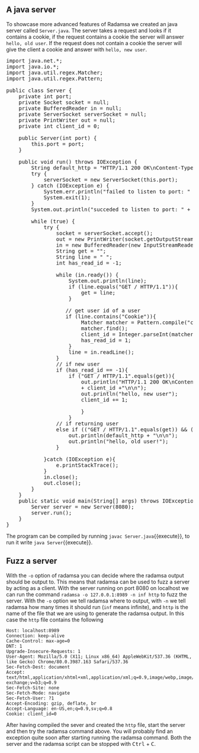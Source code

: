 ## A java server
To showcase more advanced features of Radamsa we created an java server called `Server.java`. The server takes a request and looks if it contains a cookie, if the request contains a cookie the server will answer `hello, old user`. If the request does not contain a cookie the server will give the client a cookie and answer with `hello, new user`.

<pre class="file">
import java.net.*;
import java.io.*;
import java.util.regex.Matcher;
import java.util.regex.Pattern;

public class Server {
    private int port;
    private Socket socket = null;
    private BufferedReader in = null;
    private ServerSocket serverSocket = null;
    private PrintWriter out = null;
    private int client_id = 0;

    public Server(int port) {
        this.port = port;
    }

    public void run() throws IOException {
        String default_http = "HTTP/1.1 200 OK\nContent-Type: text/plain\n";
        try {
            serverSocket = new ServerSocket(this.port);
        } catch (IOException e) {
            System.err.println("failed to listen to port: " + this.port);
            System.exit(1);
        }
        System.out.println("succeded to listen to port: " + this.port);

        while (true) {
            try {
                socket = serverSocket.accept();
                out = new PrintWriter(socket.getOutputStream(), true);
                in = new BufferedReader(new InputStreamReader(socket.getInputStream()));
                String get = "";
                String line = " ";
                int has_read_id = -1;

                while (in.ready()) {
                    System.out.println(line);
                    if (line.equals("GET / HTTP/1.1")){
                        get = line;
                    }
                
                   // get user id of a user
                   if (line.contains("Cookie")){
                        Matcher matcher = Pattern.compile("client_id=(\\d*)").matcher(line);
                        matcher.find();
                        client_id = Integer.parseInt(matcher.group(1));
                        has_read_id = 1;
                    }
                    line = in.readLine();
                }
                // if new user
                if (has_read_id == -1){
                    if ("GET / HTTP/1.1".equals(get)){
                        out.println("HTTP/1.1 200 OK\nContent-Type: text/plain\nSet-Cookie: client_id="
                        + client_id +"\n\n");
                        out.println("hello, new user");
                        client_id += 1;

                        }
                    }
                // if returning user
                else if (("GET / HTTP/1.1".equals(get)) && (has_read_id != -1)){
                    out.println(default_http + "\n\n");
                    out.println("hello, old user!");
                }
              
            }catch (IOException e){
                e.printStackTrace();
            }
            in.close();
            out.close();
        }
    }
    public static void main(String[] args) throws IOException {
        Server server = new Server(8080);
        server.run();
    }
}
</pre>

The program can be compiled by running `javac Server.java`{{execute}}, to run it write `java Server`{{execute}}.

## Fuzz a server
With the `-o` option of radamsa you can decide where the radamsa output should be output to. This means that radamsa can be used to fuzz a server by acting as a client. With the server running on port 8080 on localhost we can run the command `radamsa -o 127.0.0.1:8989 -n inf http` to fuzz the server. With the `-o` option we tell radamsa where to output, with `-n` we tell radamsa how many times it should run (`inf` means infinite), and `http` is the name of the file that we are using to generate the radamsa output. In this case the `http` file contains the following

```GET / HTTP/1.1
Host: localhost:8989
Connection: keep-alive
Cache-Control: max-age=0
DNT: 1
Upgrade-Insecure-Requests: 1
User-Agent: Mozilla/5.0 (X11; Linux x86_64) AppleWebKit/537.36 (KHTML, like Gecko) Chrome/80.0.3987.163 Safari/537.36
Sec-Fetch-Dest: document
Accept: text/html,application/xhtml+xml,application/xml;q=0.9,image/webp,image/apng,*/*;q=0.8,application/signed-exchange;v=b3;q=0.9
Sec-Fetch-Site: none
Sec-Fetch-Mode: navigate
Sec-Fetch-User: ?1
Accept-Encoding: gzip, deflate, br
Accept-Language: en-US,en;q=0.9,sv;q=0.8
Cookie: client_id=0
```

After having compiled the sever and created the `http` file, start the server and then try the radamsa command above. You will probably find an exception quite soon after starting running the radamsa command. Both the server and the radamsa script can be stopped with <kbd>Ctrl</kbd> + <kbd>C</kbd>.